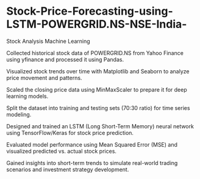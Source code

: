 # Stock-Price-Forecasting-using-LSTM-POWERGRID.NS-NSE-India-
Stock Analysis Machine Learning 

Collected historical stock data of POWERGRID.NS from Yahoo Finance using yfinance and processed it using Pandas.

Visualized stock trends over time with Matplotlib and Seaborn to analyze price movement and patterns.

Scaled the closing price data using MinMaxScaler to prepare it for deep learning models.

Split the dataset into training and testing sets (70:30 ratio) for time series modeling.

Designed and trained an LSTM (Long Short-Term Memory) neural network using TensorFlow/Keras for stock price prediction.

Evaluated model performance using Mean Squared Error (MSE) and visualized predicted vs. actual stock prices.

Gained insights into short-term trends to simulate real-world trading scenarios and investment strategy development.
